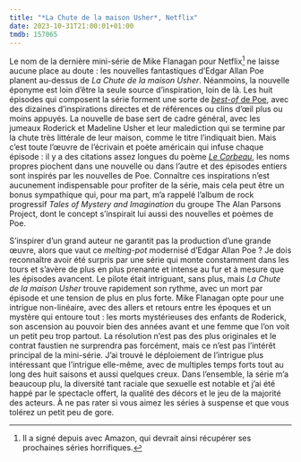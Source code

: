 ```yaml
---
title: "*La Chute de la maison Usher*, Netflix"
date: 2023-10-31T21:00:01+01:00
tmdb: 157065 
---
```


Le nom de la dernière mini-série de Mike Flanagan pour Netflix[^1] ne laisse aucune place au doute : les nouvelles fantastiques d’Edgar Allan Poe planent au-dessus de *La Chute de la maison Usher*. Néanmoins, la nouvelle éponyme est loin d’être la seule source d’inspiration, loin de là. Les huit épisodes qui composent la série forment une sorte de [*best-of* de Poe](https://fr.wikipedia.org/wiki/La_Chute_de_la_maison_Usher_(mini-série)#Références_à_l'œuvre_de_Poe), avec des dizaines d’inspirations directes et de références ou clins d’œil plus ou moins appuyés. La nouvelle de base sert de cadre général, avec les jumeaux Roderick et Madeline Usher et leur malediction qui se termine par la chute très littérale de leur maison, comme le titre l’indiquait bien. Mais c’est toute l’œuvre de l’écrivain et poète américain qui infuse chaque épisode : il y a des citations assez longues du poème [*Le Corbeau*](https://fr.wikipedia.org/wiki/Le_Corbeau_(poème)), les noms propres piochent dans une nouvelle ou dans l’autre et des épisodes entiers sont inspirés par les nouvelles de Poe. Connaître ces inspirations n’est aucunement indispensable pour profiter de la série, mais cela peut être un bonus sympathique qui, pour ma part, m’a rappelé l’album de rock progressif *‌Tales of Mystery and Imagination* du groupe The Alan Parsons Project, dont le concept s’inspirait lui aussi des nouvelles et poèmes de Poe.

S’inspirer d’un grand auteur ne garantit pas la production d’une grande œuvre, alors que vaut ce *melting-pot* modernisé d’Edgar Allan Poe ? Je dois reconnaître avoir été surpris par une série qui monte constamment dans les tours et s’avère de plus en plus prenante et intense au fur et à mesure que les épisodes avancent. Le pilote était intriguant, sans plus, mais *La Chute de la maison Usher* trouve rapidement son rythme, avec un mort par épisode et une tension de plus en plus forte. Mike Flanagan opte pour une intrigue non-linéaire, avec des allers et retours entre les époques et un mystère qui entoure tout : les morts mystérieuses des enfants de Roderick, son ascension au pouvoir bien des années avant et une femme que l’on voit un petit peu trop partout. La résolution n’est pas des plus originales et le contrat faustien ne surprendra pas forcément, mais ce n’est pas l’intérêt principal de la mini-série. J’ai trouvé le déploiement de l’intrigue plus intéressant que l’intrigue elle-même, avec de multiples temps forts tout au long des huit saisons et aussi quelques creux. Dans l’ensemble, la série m’a beaucoup plu, la diversité tant raciale que sexuelle est notable et j’ai été happé par le spectacle offert, la qualité des décors et le jeu de la majorité des acteurs. À ne pas rater si vous aimez les séries à suspense et que vous tolérez un petit peu de gore.

[^1]: Il a signé depuis avec Amazon, qui devrait ainsi récupérer ses prochaines séries horrifiques.
